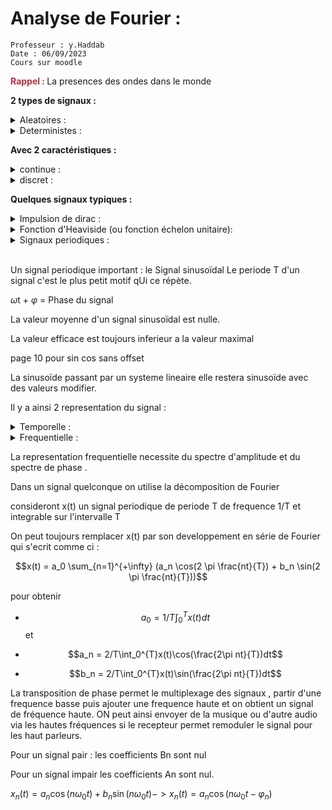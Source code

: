 [comment]: # (Initialisation des couleurs et autres styles)
<style>
r { color: #c42f3c }
o { color: Orange }
g { color: #019d00}
bl { color: #0100c8}
</style> 

# Analyse de Fourier : 
```
Professeur : y.Haddab
Date : 06/09/2023
Cours sur moodle
```
<r><b>Rappel : </b></r>
La presences des ondes dans le monde 


<b>2 types de signaux : </b>


<details><summary> Aleatoires : </summary>
Ne peux pas etres predit : <u>bruit</u>
</details>

<details><summary> Deterministes : </summary> evolution dans le temps peut etre predite : <u>sinusoidale</u>
</details>

<b>Avec 2 caractéristiques :</b>

<details><summary> continue : </summary> 
La valeur peut etre determiner a tout les instants 
</details>
<details> <summary> discret : 
</summary>
La valeur n'est pas connu a tout les instants
</details>

<b>Quelques signaux typiques :</b>

<details> <summary>Impulsion de dirac : </summary> 
Signal non réalisbale (mais on peut s'en approcher). Modeliser par une signal porte avec pour largeur tends vers 0 et pour amplitude tends vers l'infini. bref mais fort en energie.  
</details>
<details> <summary> Fonction d'Heaviside (ou fonction échelon unitaire):   </summary>
nul pour les temps negatif et 1 pour les temps positif.

</details> 

<details><summary> Signaux periodiques : </summary>
Signaux répétitifs ( a chaque periode T) :

Sinus , Triangle , Rectangle , dent de scie etc ... 

</details>
<br>

Un signal periodique important : le Signal sinusoïdal 
Le periode T d'un signal c'est le plus petit motif qUi ce répète.

$\omega$t + $\varphi$ = Phase du signal

La valeur moyenne d'un signal sinusoïdal est nulle. 

La valeur efficace est toujours inferieur a la valeur maximal 

page 10 pour sin cos sans offset 

La sinusoïde passant par un systeme lineaire elle restera sinusoïde avec des valeurs modifier. 

Il y a ainsi 2 representation du signal : 

<details><summary>Temporelle :  </summary>
Evolution en fonction du temps
</details>

<details><summary>Frequentielle  :  </summary>
Evolution en fonction de la fréquence
</details>

La representation frequentielle necessite du spectre d'amplitude et du spectre de phase .

Dans un signal quelconque on utilise la décomposition de Fourier 

consideront x(t) un signal periodique de periode T de frequence 1/T et integrable sur l'intervalle T

On peut toujours remplacer x(t) par son developpement en série de Fourier qui s'ecrit comme ci : 

$$x(t) = a_0 \sum_{n=1}^{+\infty} (a_n \cos(2 \pi \frac{nt}{T}) + b_n \sin(2 \pi \frac{nt}{T}))$$

pour obtenir
* $$a_0 = 1/T \int_0^{T}x(t)dt$$
et 


* $$a_n = 2/T\int_0^{T}x(t)\cos(\frac{2\pi nt}{T})dt$$

* $$b_n = 2/T\int_0^{T}x(t)\sin(\frac{2\pi nt}{T})dt$$

La transposition de phase permet le multiplexage des signaux , partir d'une frequence basse puis ajouter une frequence haute et on obtient un signal de fréquence haute. ON peut ainsi envoyer de la musique ou d'autre audio via les hautes fréquences si le recepteur  permet remoduler le signal pour les haut parleurs. 

Pour un signal pair : les coefficients Bn sont nul 

Pour un signal impair les coefficients An sont nul.

$x_n(t) = a_n\cos(n\omega_0t) + b_n\sin(n\omega_0t)  ->  x_n(t) = a_n\cos(n\omega_0t - \varphi_n)$

